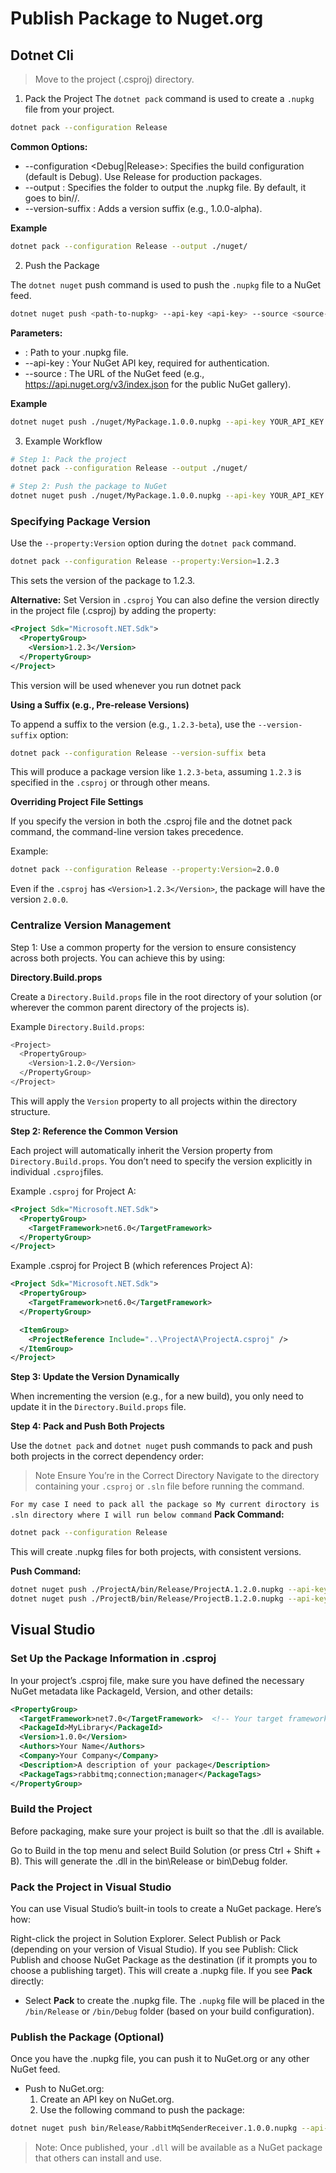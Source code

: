 # Publish Package to Nuget.org

## Dotnet Cli

> Move to the project (.csproj) directory.

1. Pack the Project
The `dotnet pack` command is used to create a `.nupkg` file from your project.
```bash
dotnet pack --configuration Release
```
**Common Options:**
* --configuration <Debug|Release>: Specifies the build configuration (default is Debug). Use Release for production packages.
* --output <path>: Specifies the folder to output the .nupkg file. By default, it goes to bin/<configuration>/.
* --version-suffix <suffix>: Adds a version suffix (e.g., 1.0.0-alpha).

**Example**
```bash
dotnet pack --configuration Release --output ./nuget/
```

2. Push the Package

The `dotnet nuget` push command is used to push the `.nupkg` file to a NuGet feed.

```bash
dotnet nuget push <path-to-nupkg> --api-key <api-key> --source <source-url>
```

**Parameters:**
* <path-to-nupkg>: Path to your .nupkg file.
* --api-key <api-key>: Your NuGet API key, required for authentication.
* --source <source-url>: The URL of the NuGet feed (e.g., https://api.nuget.org/v3/index.json for the public NuGet gallery).

**Example**
```bash
dotnet nuget push ./nuget/MyPackage.1.0.0.nupkg --api-key YOUR_API_KEY --source https://api.nuget.org/v3/index.json
```

3. Example Workflow

```bash
# Step 1: Pack the project
dotnet pack --configuration Release --output ./nuget/

# Step 2: Push the package to NuGet
dotnet nuget push ./nuget/MyPackage.1.0.0.nupkg --api-key YOUR_API_KEY --source https://api.nuget.org/v3/index.json

```
### Specifying Package Version

Use the `--property:Version` option during the `dotnet pack` command.

```bash
dotnet pack --configuration Release --property:Version=1.2.3
```
This sets the version of the package to 1.2.3.

**Alternative:** Set Version in `.csproj`
You can also define the version directly in the project file (.csproj) by adding the <Version> property:
```xml
<Project Sdk="Microsoft.NET.Sdk">
  <PropertyGroup>
    <Version>1.2.3</Version>
  </PropertyGroup>
</Project>
```
This version will be used whenever you run dotnet pack

**Using a Suffix (e.g., Pre-release Versions)**

To append a suffix to the version (e.g., `1.2.3-beta`), use the `--version-suffix` option:

```bash
dotnet pack --configuration Release --version-suffix beta
```
This will produce a package version like `1.2.3-beta`, assuming `1.2.3` is specified in the `.csproj` or through other means.


**Overriding Project File Settings**

If you specify the version in both the .csproj file and the dotnet pack command, the command-line version takes precedence.

Example:
```bash
dotnet pack --configuration Release --property:Version=2.0.0
```
Even if the `.csproj` has `<Version>1.2.3</Version>`, the package will have the version `2.0.0`.


### Centralize Version Management
Step 1: Use a common property for the version to ensure consistency across both projects. You can achieve this by using:

**Directory.Build.props**

Create a `Directory.Build.props` file in the root directory of your solution (or wherever the common parent directory of the projects is).

Example `Directory.Build.props`:
```bash
<Project>
  <PropertyGroup>
    <Version>1.2.0</Version>
  </PropertyGroup>
</Project>
```
This will apply the `Version` property to all projects within the directory structure.


**Step 2: Reference the Common Version**

Each project will automatically inherit the Version property from `Directory.Build.props`. You don’t need to specify the version explicitly in individual `.csproj`files.

Example `.csproj` for Project A:
```xml
<Project Sdk="Microsoft.NET.Sdk">
  <PropertyGroup>
    <TargetFramework>net6.0</TargetFramework>
  </PropertyGroup>
</Project>
```

Example .csproj for Project B (which references Project A):

```xml
<Project Sdk="Microsoft.NET.Sdk">
  <PropertyGroup>
    <TargetFramework>net6.0</TargetFramework>
  </PropertyGroup>

  <ItemGroup>
    <ProjectReference Include="..\ProjectA\ProjectA.csproj" />
  </ItemGroup>
</Project>

```

**Step 3: Update the Version Dynamically**

When incrementing the version (e.g., for a new build), you only need to update it in the `Directory.Build.props` file.

**Step 4: Pack and Push Both Projects**

Use the `dotnet pack` and `dotnet nuget` push commands to pack and push both projects in the correct dependency order:
> Note Ensure You’re in the Correct Directory
Navigate to the directory containing your `.csproj` or `.sln` file before running the command.

`For my case I need to pack all the package so My current diroctory is .sln directory where I will run below command`
**Pack Command:**
```bash
dotnet pack --configuration Release
```
This will create .nupkg files for both projects, with consistent versions.

**Push Command:**

```bash
dotnet nuget push ./ProjectA/bin/Release/ProjectA.1.2.0.nupkg --api-key YOUR_API_KEY --source https://api.nuget.org/v3/index.json
dotnet nuget push ./ProjectB/bin/Release/ProjectB.1.2.0.nupkg --api-key YOUR_API_KEY --source https://api.nuget.org/v3/index.json
```




## Visual Studio

### Set Up the Package Information in .csproj

In your project’s .csproj file, make sure you have defined the necessary NuGet metadata like PackageId, Version, and other details:

```xml
<PropertyGroup>
  <TargetFramework>net7.0</TargetFramework>  <!-- Your target framework -->
  <PackageId>MyLibrary</PackageId>
  <Version>1.0.0</Version>
  <Authors>Your Name</Authors>
  <Company>Your Company</Company>
  <Description>A description of your package</Description>
  <PackageTags>rabbitmq;connection;manager</PackageTags>
</PropertyGroup>
```

### Build the Project
Before packaging, make sure your project is built so that the .dll is available.

Go to Build in the top menu and select Build Solution (or press Ctrl + Shift + B).
This will generate the .dll in the bin\Release or bin\Debug folder.


### Pack the Project in Visual Studio
You can use Visual Studio’s built-in tools to create a NuGet package. Here’s how:

Right-click the project in Solution Explorer.
Select Publish or Pack (depending on your version of Visual Studio).
If you see Publish:
Click Publish and choose NuGet Package as the destination (if it prompts you to choose a publishing target).
This will create a .nupkg file.
If you see **Pack** directly:
* Select **Pack** to create the .nupkg file.
The `.nupkg` file will be placed in the `/bin/Release` or `/bin/Debug` folder (based on your build configuration).

### Publish the Package (Optional)
Once you have the .nupkg file, you can push it to NuGet.org or any other NuGet feed.

* Push to NuGet.org:
	1. Create an API key on NuGet.org.
	2. Use the following command to push the package:

```bash
dotnet nuget push bin/Release/RabbitMqSenderReceiver.1.0.0.nupkg --api-key Api_Key --source https://api.nuget.org/v3/index.json
```

> Note: Once published, your `.dll` will be available as a NuGet package that others can install and use.
